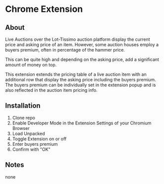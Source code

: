 # Chrome Extension

## About 

Live Auctions over the Lot-Tissimo auction platform display the current price and asking price of an item.
However, some auction houses employ a buyers premium, often in percentage of the hammer price.

This can be quite high and depending on the asking price, add a significant amount of money on top.

This extension extends the pricing table of a live auction item with an additional row that display the asking price including the buyers premium.
The buyers premium can be individually set in the extension popup and is also reflected in the auction item pricing info.

## Installation

1. Clone repo
2. Enable Developer Mode in the Extension Settings of your Chromium Browser
3. Load Unpacked
4. Toggle Extension on or off
5. Enter buyers premium
6. Confirm with "OK"

## Notes

none

